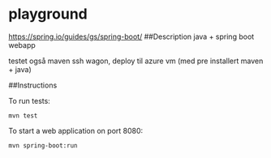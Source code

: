 # playground

https://spring.io/guides/gs/spring-boot/
##Description 
java + spring boot webapp

testet også maven ssh wagon, deploy til azure vm (med pre installert maven + java)


##Instructions

To run tests:

```
mvn test
```

To start a web application on port 8080:

```
mvn spring-boot:run
```